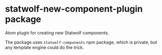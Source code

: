 # statwolf-new-component-plugin package

Atom plugin for creating new Statwolf components.

The package uses `statwolf-components` npm package, which is private, but any template engine could do the trick.
